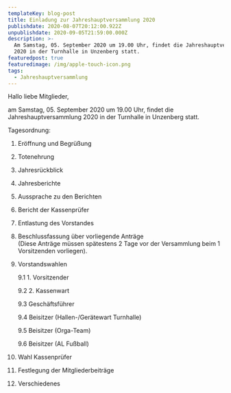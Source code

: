 ```yaml
---
templateKey: blog-post
title: Einladung zur Jahreshauptversammlung 2020
publishdate: 2020-08-07T20:12:00.922Z
unpublishdate: 2020-09-05T21:59:00.000Z
description: >-
  Am Samstag, 05. September 2020 um 19.00 Uhr, findet die Jahreshauptversammlung
  2020 in der Turnhalle in Unzenberg statt.
featuredpost: true
featuredimage: /img/apple-touch-icon.png
tags:
  - Jahreshauptversammlung
---
```

Hallo liebe Mitglieder,

am Samstag, 05. September 2020 um 19.00 Uhr, findet die Jahreshauptversammlung 2020 in der Turnhalle in Unzenberg statt.

Tagesordnung:

1. Eröffnung und Begrüßung
2. Totenehrung  
3. Jahresrückblick
4. Jahresberichte
5. Aussprache zu den Berichten
6. Bericht der Kassenprüfer
7. Entlastung des Vorstandes
8. Beschlussfassung über vorliegende Anträge \
   (Diese Anträge müssen spätestens 2 Tage vor der Versammlung beim 1 Vorsitzenden vorliegen).
9. Vorstandswahlen

   9.1 1. Vorsitzender

   9.2 2. Kassenwart

   9.3 Geschäftsführer

   9.4 Beisitzer (Hallen-/Gerätewart Turnhalle)

   9.5 Beisitzer (Orga-Team)

   9.6 Beisitzer (AL Fußball)
10. Wahl Kassenprüfer
11. Festlegung der Mitgliederbeiträge
12. Verschiedenes